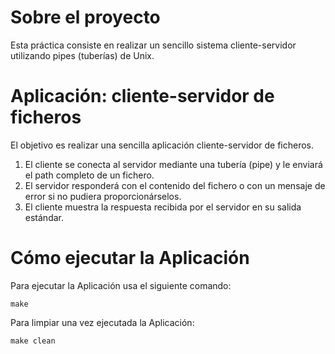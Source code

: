 # Sobre el proyecto 
Esta práctica consiste en realizar un sencillo sistema cliente-servidor utilizando pipes (tuberías) de Unix. 

# Aplicación: cliente-servidor de ficheros
El objetivo es realizar una sencilla aplicación cliente-servidor de ficheros. 
1. El cliente se conecta al servidor mediante una tubería (pipe) y le enviará el path completo de un fichero.
2. El servidor responderá con el contenido del fichero o con un mensaje de error si no pudiera proporcionárselos. 
3. El cliente muestra la respuesta recibida por el servidor en su salida estándar.

# Cómo ejecutar la Aplicación
Para ejecutar la Aplicación usa el siguiente comando:

    make

Para limpiar una vez ejecutada la Aplicación:

    make clean
